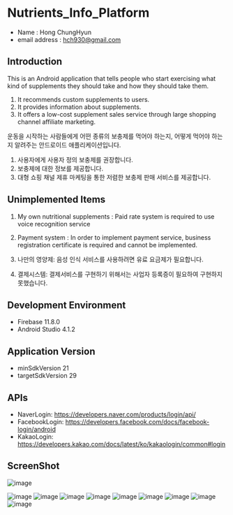 # Nutrients_Info_Platform
- Name : Hong ChungHyun <br/>
- email address : hch930@gmail.com <br/>

## Introduction
This is an Android application that tells people who start exercising what kind of supplements they should take and how they should take them.
1. It recommends custom supplements to users.
2. It provides information about supplements.
3. It offers a low-cost supplement sales service through large shopping channel affiliate marketing.

운동을 시작하는 사람들에게 어떤 종류의 보충제를 먹어야 하는지, 어떻게 먹어야 하는지 알려주는 안드로이드 애플리케이션입니다.
1. 사용자에게 사용자 정의 보충제를 권장합니다.
2. 보충제에 대한 정보를 제공합니다.
3. 대형 쇼핑 채널 제휴 마케팅을 통한 저렴한 보충제 판매 서비스를 제공합니다.

## Unimplemented Items
1. My own nutritional supplements : Paid rate system is required to use voice recognition service
2. Payment system : In order to implement payment service, business registration certificate is required and cannot be implemented.

1. 나만의 영양제: 음성 인식 서비스를 사용하려면 유료 요금제가 필요합니다.
2. 결제시스템: 결제서비스를 구현하기 위해서는 사업자 등록증이 필요하여 구현하지 못했습니다.

## Development Environment
- Firebase 11.8.0
- Android Studio 4.1.2

## Application Version
- minSdkVersion 21
- targetSdkVersion 29

## APIs
- NaverLogin: https://developers.naver.com/products/login/api/
- FacebookLogin: https://developers.facebook.com/docs/facebook-login/android 
- KakaoLogin: https://developers.kakao.com/docs/latest/ko/kakaologin/common#login

## ScreenShot
![image](https://user-images.githubusercontent.com/59517977/107215135-41de1980-6a4e-11eb-800a-8d6fe93de267.png)

![image](https://user-images.githubusercontent.com/59517977/107215208-5cb08e00-6a4e-11eb-95c0-59d35062aac5.png)
![image](https://user-images.githubusercontent.com/59517977/107215267-6fc35e00-6a4e-11eb-984d-9b29de1fcdb1.png)
![image](https://user-images.githubusercontent.com/59517977/107215309-7c47b680-6a4e-11eb-8ad5-895b9ecd25b6.png)
![image](https://user-images.githubusercontent.com/59517977/107215339-88337880-6a4e-11eb-813b-bfd8a2e77fe2.png)
![image](https://user-images.githubusercontent.com/59517977/107215416-9ed9cf80-6a4e-11eb-9e1e-de584d6a6728.png)
![image](https://user-images.githubusercontent.com/59517977/107215444-a7caa100-6a4e-11eb-8f20-ed81dbd1ed9d.png)
![image](https://user-images.githubusercontent.com/59517977/107215498-b913ad80-6a4e-11eb-8cf9-2d168fa5bb03.png)
![image](https://user-images.githubusercontent.com/59517977/107215511-be70f800-6a4e-11eb-813d-817d109855b1.png)
![image](https://user-images.githubusercontent.com/59517977/107215525-c3ce4280-6a4e-11eb-85d3-4671f5f481c8.png)
